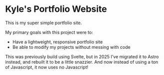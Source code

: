 # Kyle's Portfolio Website

This is my super simple portfolio site.

My primary goals with this project were to:

- Have a lightweight, responsive portfolio site
- Be able to modify my projects without messing with code

This was previously build using Svelte, but in 2025 I've migrated it to Astro instead, and rebuilt it to be a little snazzier. And now instead of using a ton of Javascript, it now uses no Javascript!
